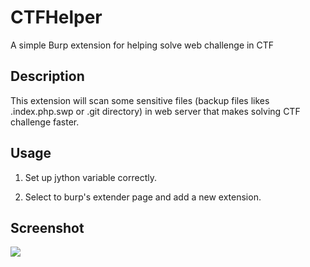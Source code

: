 # CTFHelper

  A simple Burp extension for helping solve web challenge in CTF

## Description

  This extension will scan some sensitive files (backup files likes .index.php.swp or .git directory) in web server that makes solving CTF challenge faster.

## Usage

 1. Set up jython variable correctly.
 
 2. Select to burp's extender page and add a new extension.
 
## Screenshot

![](https://github.com/unamer/CTFHelper/raw/master/result.png)
